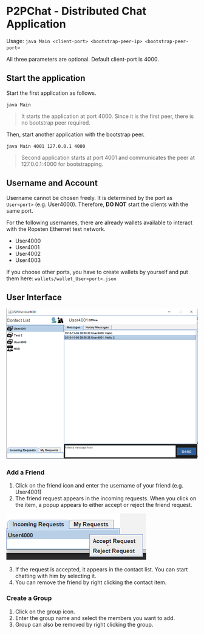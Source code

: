 P2PChat - Distributed Chat Application
=======================================

Usage: `java Main <client-port> <bootstrap-peer-ip> <bootstrap-peer-port>`

All three parameters are optional. Default client-port is 4000.

Start the application
---------------------

Start the first application as follows.

    java Main

> It starts the application at port 4000. Since it is the first peer, there is no bootstrap peer required.

Then, start another application with the bootstrap peer.

    java Main 4001 127.0.0.1 4000

> Second application starts at port 4001 and communicates the peer at 127.0.0.1:4000 for bootstrapping.

Username and Account
---------------------

Username cannot be chosen freely. It is determined by the port as `User<port>` (e.g. User4000).
Therefore, **DO NOT** start the clients with the same port.

For the following usernames, there are already wallets available to interact with the Ropsten Ethernet test network.
* User4000
* User4001
* User4002
* User4003 

If you choose other ports, you have to create wallets by yourself and put them here: `wallets/wallet_User<port>.json`

User Interface
--------------

![User Interface](./docs/ui.PNG)

### Add a Friend

1. Click on the friend icon and enter the username of your friend (e.g. User4001)
2. The friend request appears in the incoming requests. When you click on the item, a popup appears to either accept or reject the friend request.

![Friend Request](./docs/friend-request.PNG)

3. If the request is accepted, it appears in the contact list. You can start chatting with him by selecting it.
4. You can remove the friend by right clicking the contact item.

### Create a Group

1. Click on the group icon. 
2. Enter the group name and select the members you want to add.
3. Group can also be removed by right clicking the group.
